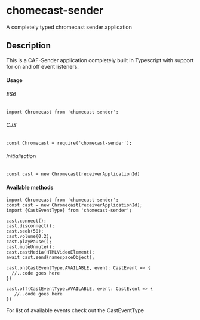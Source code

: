 # chomecast-sender
A completely typed chromecast sender application

## Description
This is a CAF-Sender application completely built in Typescript with support for on and off event listeners.

#### Usage
###### ES6
`import Chromecast from 'chomecast-sender';`

###### CJS
`const Chromecast = require('chomecast-sender');`

###### Initialisation
`const cast = new Chromecast(receiverApplicationId)`

#### Available methods

```
import Chromecast from 'chomecast-sender';
const cast = new Chromecast(receiverApplicationId);
import {CastEventType} from 'chomecast-sender';

cast.connect();
cast.disconnect();
cast.seek(50);
cast.volume(0.2);
cast.playPause();
cast.muteUnmute();
cast.castMedia(HTMLVideoElement);
await cast.send(namespaceObject);

cast.on(CastEventType.AVAILABLE, event: CastEvent => {
  //..code goes here
})

cast.off(CastEventType.AVAILABLE, event: CastEvent => {
   //..code goes here
})
```

For list of available events check out the CastEventType
